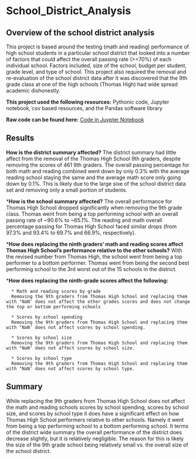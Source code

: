 # School_District_Analysis
## Overview of the school district analysis ##

This project is based around the testing (math and reading) performance of high school students in a particular school district that looked into a number of factors that could affect the overall passing rate (>=70%) of each individual school. Factors included, size of the school, budget per student, grade level, and type of school. This project also required the removal and re-evaluation of the school district data after it was discovered that the 9th grade class at one of the high schools (Thomas High) had wide spread academic dishonestly. 

**This project used the following resources:** Pythonic code, Jupyter notebook, csv based resources, and the Pandas software library

**Raw code can be found here:** [Code in Juypter Notebook](https://github.com/AsaHolley/School_District_Analysis/blob/main/Challenge/PyCitySchools_Challenge.ipynb)


## Results ##
  **How is the district summary affected?**
  The district summary had little affect from the removal of the Thomas High School 9th graders, despite removing the scores of 461 9th graders. The overall passing   percentage for both math and reading combined went down by only 0.3% with the average reading school staying the same and the average math score only going down     by 0.1%. This is likely due to the large sixe of the school district data set and removing only a small portion of students. 

  ***How is the school summary affected?**
  The overall performance for Thomas High School dropped significantly when removing the 9th grade class. Thomas went from being a top performing school with an   overall passing rate of ~90.6% to ~65.1%. The reading and math overall percentage passing for Thomas High School faced similar drops (from 97.3% and 93.4% to    69.7% and 66.9%, respectively). 
  
  ***How does replacing the ninth graders’ math and reading scores affect Thomas High School’s performance relative to the other schools?**
  With the revised number from Thomas High, the school went from being a top performer to a bottom performer. Thomas went from being the second best performing school to the 3rd worst out of the 15 schools in the district. 
  
  ***How does replacing the ninth-grade scores affect the following:**
      
      * Math and reading scores by grade
      Removing the 9th graders from Thomas High School and replacing them with "NaN' does not affect the other grades scores and does not change the top or bottom performing schools 
      
      * Scores by school spending
      Removing the 9th graders from Thomas High School and replacing them with "NaN' does not affect scores by school spending.
      
      * Scores by school size
      Removing the 9th graders from Thomas High School and replacing them with "NaN' does not affect scores by school size.
      
      * Scores by school type
      Removing the 9th graders from Thomas High School and replacing them with "NaN' does not affect scores by school type.

## Summary ##
While replacing the 9th graders from Thomas High School does not affect the math and reading schools scores by school spending, scores by school size, and scores by school type it does have a significant effect on how Thomas High School performers relative to other schools. Namely it went from being a top performing school to a bottom performing school. It terms of the district wide summary the overall performance of the district does decrease slightly, but it is relatively negligible. The reason for this is likely the size of the 9th grade school being relatively small vs. the overall size of the school district.


